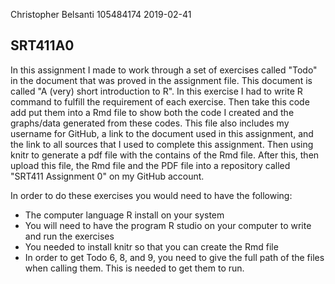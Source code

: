 Christopher Belsanti
105484174
2019-02-41

SRT411A0
----------------
In this assignment I made to work through a set of exercises called "Todo" in the document that was proved in the assignment file. This document is called "A (very) short introduction to R". In this exercise I had to write R command to fulfill the requirement of each exercise. Then take this code add put them into a Rmd file to show both the code I created and the graphs/data generated from these codes. This file also includes my username for GitHub, a link to the document used in this assignment, and the link to all sources that I used to complete this assignment. Then using knitr to generate a pdf file with the contains of the Rmd file. After this, then upload this file, the Rmd file and the PDF file into a repository called "SRT411 Assignment 0" on my GitHub account. 

In order to do these exercises you would need to have the following:
- The computer language R install on your system
- You will need to have the program R studio on your computer to write and run the exercises
- You needed to install knitr so that you can create the Rmd file
- In order to get Todo 6, 8, and 9, you need to give the full path of the files when calling them. This is needed to get them to run.
